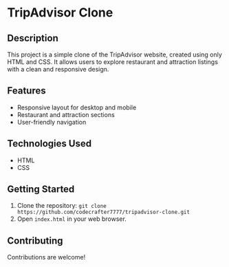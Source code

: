 # TripAdvisor Clone

## Description
This project is a simple clone of the TripAdvisor website, created using only HTML and CSS. It allows users to explore restaurant and attraction listings with a clean and responsive design.

## Features
- Responsive layout for desktop and mobile
- Restaurant and attraction sections
- User-friendly navigation

## Technologies Used
- HTML
- CSS

## Getting Started
1. Clone the repository: `git clone https://github.com/codecrafter7777/tripadvisor-clone.git`
2. Open `index.html` in your web browser.

## Contributing
Contributions are welcome!
